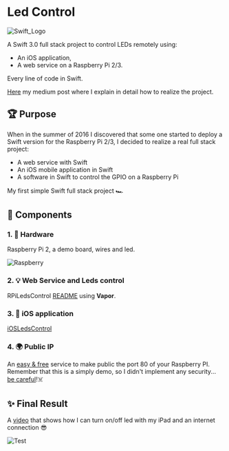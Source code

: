 # Led Control
![Swift_Logo](http://eclipsesource.com/blogs/wp-content/uploads/2014/06/Apple_Swift_Logo.png)

A Swift 3.0 full stack project to control LEDs remotely using:

* An iOS application,
* A web service on a Raspberry Pi 2/3.

Every line of code in Swift.

[Here](https://medium.com/@darthpelo/swift-swift-everywhere-eba445ef2bcd) my medium post where I explain in detail how to realize the project.

## 🏆 Purpose

When in the summer of 2016 I discovered that some one started to deploy a Swift version for the Raspberry Pi 2/3, I decided to realize a real full stack project:
* A web service with Swift
* An iOS mobile application in Swift
* A software in Swift to control the GPIO on a Raspberry Pi

My first simple Swift full stack project 🏎

## 🔩 Components

### 1. 🤖 Hardware

Raspberry Pi 2, a demo board, wires and led.

![Raspberry](https://github.com/darthpelo/LedsControl/blob/master/Images/FullSizeRender.jpg)

### 2. 💡 Web Service and Leds control

RPiLedsControl [README](https://github.com/darthpelo/LedsControl/tree/develop/RPiLedsControl) using **Vapor**.

### 3. 📱 iOS application

[iOSLedsControl](https://github.com/darthpelo/LedsControl/tree/develop/iOSLedsControl)

### 4. 🌍 Public IP

An [easy & free](https://www.noip.com) service to make public the port 80 of your Raspberry PI. Remember that this is a simply demo, so I didn't implement any security... [be careful](http://www.welivesecurity.com/2016/10/24/10-things-know-october-21-iot-ddos-attacks/)!☠️

## ✨ Final Result

A [video](https://vimeo.com/202640110) that shows how I can turn on/off led with my iPad and an internet connection 😎

![Test](https://github.com/darthpelo/LedsControl/blob/develop/Images/test.gif)
